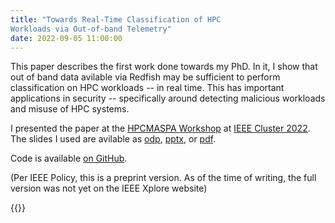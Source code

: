 ```yaml
---
title: "Towards Real-Time Classification of HPC
Workloads via Out-of-band Telemetry"
date: 2022-09-05 11:00:00
---
```


This paper describes the first work done towards my PhD. In it, I show that out
of band data avilable via Redfish may be sufficient to perform classification on
HPC workloads -- in real time. This has important applications in security -- 
specifically around detecting malicious workloads and misuse of HPC systems.

I presented the paper at the 
[HPCMASPA Workshop](https://sites.google.com/view/hpcmaspa2022) at 
[IEEE Cluster 2022](https://clustercomp.org/2022/). The slides
I used are avilable as 
[odp](/static/slidesets/Presser_IEEE_Cluster_HPCMASPA.odp), 
[pptx](/static/slidesets/Presser_IEEE_Cluster_HPCMASPA.pptx), or 
[pdf](/static/slidesets/Presser_IEEE_Cluster_HPCMASPA.pdf).

Code is available [on GitHub](https://github.com/spresse1/realtime_hpc_classification).

(Per IEEE Policy, this is a preprint version. As of the time of writing, the 
full version was not yet on the IEEE Xplore website)

{{<pdf url="/static/papers/towards_realtime_classification.pdf" >}}